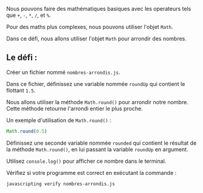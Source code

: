 Nous pouvons faire des mathématiques basiques avec les operateurs tels que `+`, `-`, `*`, `/`, et `%`.

Pour des maths plus complexes, nous pouvons utiliser l'objet `Math`.

Dans ce défi, nous allons utiliser l'objet `Math` pour arrondir des nombres.

## Le défi :

Créer un fichier nommé `nombres-arrondis.js`.

Dans ce fichier, définissez une variable nommée `roundUp` qui contient le flottant `1.5`.

Nous allons utiliser la méthode `Math.round()` pour arrondir notre nombre. Cette méthode retourne l'arrondi entier le plus proche.

Un exemple d'utilisation de `Math.round()` :

```js
Math.round(0.5)
```

Définissez une seconde variable nommée `rounded` qui contient le résultat de la méthode `Math.round()`, en lui passant la variable `roundUp` en argument.

Utilisez `console.log()` pour afficher ce nombre dans le terminal.

Vérifiez si votre programme est correct en exécutant la commande :

```bash
javascripting verify nombres-arrondis.js
```
